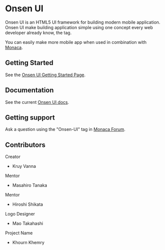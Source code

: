 Onsen UI
===
Onsen UI is an HTML5 UI framework for building modern mobile application.  
Onsen UI make building application simple using one concept every web developer already know, the tag.  

You can easily make more mobile app when used in combination with [Monaca].

## Getting Started
See the [Onsen UI Getting Started Page].

## Documentation
See the current [Onsen UI docs].

## Getting support
Ask a question using the "Onsen-UI" tag in [Monaca Forum].

## Contributors

Creator  
- Kruy Vanna

Mentor  
- Masahiro Tanaka

Mentor  
- Hiroshi Shikata

Logo Designer  
- Mao Takahashi

Project Name  
- Khourn Khemry


[Onsen UI docs]:doc.monaca.mobi/onsen/en
[Monaca Forum]:http://monaca.mobi/forum
[Onsen UI Getting Started Page]:doc.monaca.mobi/onsen/getting_started/en/
[Monaca]:http://monaca.mobi
